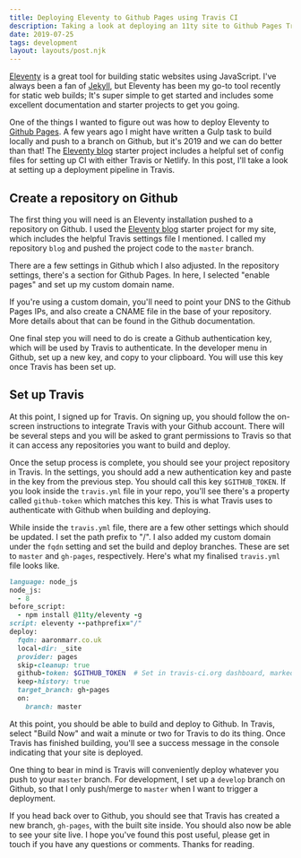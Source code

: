 ```yaml
---
title: Deploying Eleventy to Github Pages using Travis CI
description: Taking a look at deploying an 11ty site to Github Pages Travis CI
date: 2019-07-25
tags: development
layout: layouts/post.njk
---
```

[Eleventy](https://www.11ty.io) is a great tool for building static websites using JavaScript. I've always been a fan of [Jekyll](https://jekyllrb.com), but Eleventy has been my go-to tool recently for static web builds; It's super simple to get started and includes some excellent documentation and starter projects to get you going.

One of the things I wanted to figure out was how to deploy Eleventy to [Github Pages](https://pages.github.com). A few years ago I might have written a Gulp task to build locally and push to a branch on Github, but it's 2019 and we can do better than that! The [Eleventy blog](https://github.com/11ty/eleventy-base-blog) starter project includes a helpful set of config files for setting up CI with either Travis or Netlify. In this post, I'll take a look at setting up a deployment pipeline in Travis.

## Create a repository on Github

The first thing you will need is an Eleventy installation pushed to a repository on Github. I used the [Eleventy blog](https://github.com/11ty/eleventy-base-blog) starter project for my site, which includes the helpful Travis settings file I mentioned. I called my repository `blog` and pushed the project code to the `master` branch. 

There are a few settings in Github which I also adjusted. In the repository settings, there's a section for Github Pages. In here, I selected "enable pages" and set up my custom domain name. 

<aside>If you're using a custom domain, you'll need to point your DNS to the Github Pages IPs, and also create a CNAME file in the base of your repository. More details about that can be found in the Github documentation.</aside>

One final step you will need to do is create a Github authentication key, which will be used by Travis to authenticate. In the developer menu in Github, set up a new key, and copy to your clipboard. You will use this key once Travis has been set up.

## Set up Travis

At this point, I signed up for Travis. On signing up, you should follow the on-screen instructions to integrate Travis with your Github account. There will be several steps and you will be asked to grant permissions to Travis so that it can access any repositories you want to build and deploy.

Once the setup process is complete, you should see your project repository in Travis. In the settings, you should add a new authentication key and paste in the key from the previous step. You should call this key `$GITHUB_TOKEN`. If you look inside the `travis.yml` file in your repo, you'll see there's a property called `github-token` which matches this key. This is what Travis uses to authenticate with Github when building and deploying.

While inside the `travis.yml` file, there are a few other settings which should be updated. I set the path prefix to "/". I also added my custom domain under the `fqdn` setting and set the build and deploy branches. These are set to `master` and `gh-pages`, respectively. Here's what my finalised `travis.yml` file looks like.

```ruby
language: node_js
node_js:
  - 8
before_script:
  - npm install @11ty/eleventy -g
script: eleventy --pathprefix="/"
deploy:
  fqdn: aaronmarr.co.uk
  local-dir: _site
  provider: pages
  skip-cleanup: true
  github-token: $GITHUB_TOKEN  # Set in travis-ci.org dashboard, marked secure
  keep-history: true
  target_branch: gh-pages
  on:
    branch: master
```

At this point, you should be able to build and deploy to Github. In Travis, select "Build Now" and wait a minute or two for Travis to do its thing. Once Travis has finished building, you'll see a success message in the console indicating that your site is deployed.

One thing to bear in mind is Travis will conveniently deploy whatever you push to your `master` branch. For development, I set up a `develop` branch on Github, so that I only push/merge to `master` when I want to trigger a deployment.

If you head back over to Github, you should see that Travis has created a new branch, `gh-pages`, with the built site inside. You should also now be able to see your site live. I hope you've found this post useful, please get in touch if you have any questions or comments. Thanks for reading.
